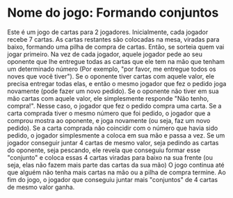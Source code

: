 # Nome do jogo: Formando conjuntos

Este é um jogo de cartas para 2 jogadores.
Inicialmente, cada jogador recebe 7 cartas.
As cartas restantes são colocadas na mesa, viradas para baixo, formando uma pilha de compra de
cartas.
Então, se sorteia quem vai jogar primeiro.
Na vez de cada jogador, aquele jogador pede ao seu oponente que lhe entregue todas as cartas que
ele tem na mão que tenham um determinado número (Por exemplo, "por favor, me entregue todos
os noves que você tiver").
Se o oponente tiver cartas com aquele valor, ele precisa entregar todas elas, e então o mesmo
jogador que fez o pedido joga novamente (pode fazer um novo pedido).
Se o oponente não tiver em sua mão cartas com aquele valor, ele simplesmente responde
"Não tenho, compra!". Nesse caso, o jogador que fez o pedido compra uma carta. Se a carta
comprada tiver o mesmo número que foi pedido, o jogador que a comprou mostra ao oponente, e
joga novamente (ou seja, faz um novo pedido). Se a carta comprada não coincidir com o número
que havia sido pedido, o jogador simplesmente a coloca em sua mão e passa a vez.
Se um jogador conseguir juntar 4 cartas de mesmo valor, seja pedindo as cartas do oponente, seja
pescando, ele revela que conseguiu formar esse "conjunto" e coloca essas 4 cartas viradas para
baixo na sua frente (ou seja, elas não fazem mais parte das cartas da sua mão)
O jogo continua até que alguém não tenha mais cartas na mão ou a pilha de compra termine.
Ao fim do jogo, o jogador que conseguiu juntar mais "conjuntos" de 4 cartas de mesmo valor
ganha.